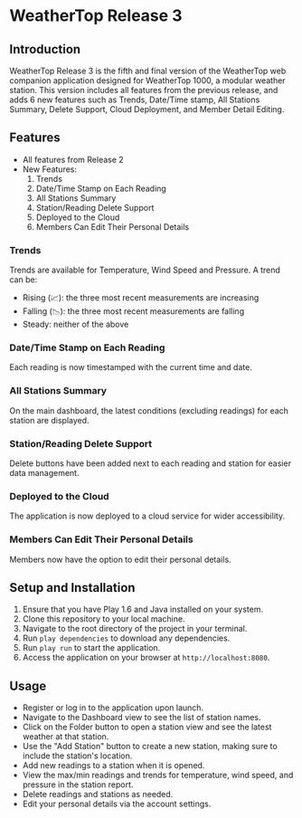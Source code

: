 # WeatherTop Release 3

## Introduction

WeatherTop Release 3 is the fifth and final version of the WeatherTop web companion application designed for WeatherTop
1000, a modular weather station. This version includes all features from the previous release, and adds 6 new features
such as Trends, Date/Time stamp, All Stations Summary, Delete Support, Cloud Deployment, and Member Detail Editing.

## Features

- All features from Release 2
- New Features:
    1. Trends
    2. Date/Time Stamp on Each Reading
    3. All Stations Summary
    4. Station/Reading Delete Support
    5. Deployed to the Cloud
    6. Members Can Edit Their Personal Details

### Trends

Trends are available for Temperature, Wind Speed and Pressure. A trend can be:

- Rising (📈): the three most recent measurements are increasing
- Falling (📉): the three most recent measurements are falling
- Steady: neither of the above

### Date/Time Stamp on Each Reading

Each reading is now timestamped with the current time and date.

### All Stations Summary

On the main dashboard, the latest conditions (excluding readings) for each station are displayed.

### Station/Reading Delete Support

Delete buttons have been added next to each reading and station for easier data management.

### Deployed to the Cloud

The application is now deployed to a cloud service for wider accessibility.

### Members Can Edit Their Personal Details

Members now have the option to edit their personal details.

## Setup and Installation

1. Ensure that you have Play 1.6 and Java installed on your system.
2. Clone this repository to your local machine.
3. Navigate to the root directory of the project in your terminal.
4. Run `play dependencies` to download any dependencies.
5. Run `play run` to start the application.
6. Access the application on your browser at `http://localhost:8080`.

## Usage

- Register or log in to the application upon launch.
- Navigate to the Dashboard view to see the list of station names.
- Click on the Folder button to open a station view and see the latest weather at that station.
- Use the "Add Station" button to create a new station, making sure to include the station's location.
- Add new readings to a station when it is opened.
- View the max/min readings and trends for temperature, wind speed, and pressure in the station report.
- Delete readings and stations as needed.
- Edit your personal details via the account settings.
